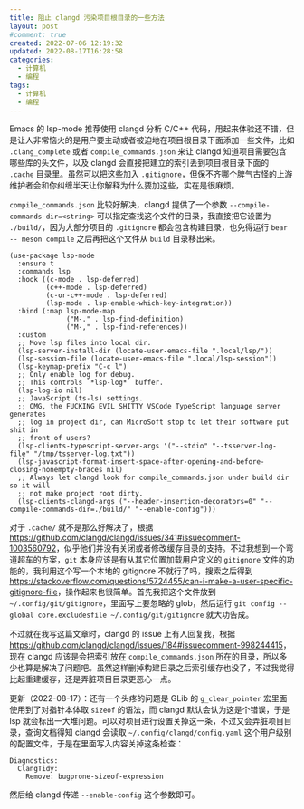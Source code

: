 ```yaml
---
title: 阻止 clangd 污染项目根目录的一些方法
layout: post
#comment: true
created: 2022-07-06 12:19:32
updated: 2022-08-17T16:28:58
categories:
  - 计算机
  - 编程
tags:
  - 计算机
  - 编程
---
```

Emacs 的 lsp-mode 推荐使用 clangd 分析 C/C++ 代码，用起来体验还不错，但是让人非常恼火的是用户要主动或者被迫地在项目根目录下面添加一些文件，比如 `.clang_complete` 或者 `compile_commands.json` 来让 clangd 知道项目需要包含哪些库的头文件，以及 clangd 会直接把建立的索引丢到项目根目录下面的 `.cache` 目录里。虽然可以把这些加入 `.gitignore`，但保不齐哪个脾气古怪的上游维护者会和你纠缠半天让你解释为什么要加这些，实在是很麻烦。

<!--more-->

`compile_commands.json` 比较好解决，clangd 提供了一个参数 `--compile-commands-dir=<string>` 可以指定查找这个文件的目录，我直接把它设置为 `./build/`，因为大部分项目的 `.gitignore` 都会包含构建目录，也免得运行 `bear -- meson compile` 之后再把这个文件从 `build` 目录移出来。

```elisp
(use-package lsp-mode
  :ensure t
  :commands lsp
  :hook ((c-mode . lsp-deferred)
         (c++-mode . lsp-deferred)
         (c-or-c++-mode . lsp-deferred)
         (lsp-mode . lsp-enable-which-key-integration))
  :bind (:map lsp-mode-map
              ("M-." . lsp-find-definition)
              ("M-," . lsp-find-references))
  :custom
  ;; Move lsp files into local dir.
  (lsp-server-install-dir (locate-user-emacs-file ".local/lsp/"))
  (lsp-session-file (locate-user-emacs-file ".local/lsp-session"))
  (lsp-keymap-prefix "C-c l")
  ;; Only enable log for debug.
  ;; This controls `*lsp-log*` buffer.
  (lsp-log-io nil)
  ;; JavaScript (ts-ls) settings.
  ;; OMG, the FUCKING EVIL SHITTY VSCode TypeScript language server generates
  ;; log in project dir, can MicroSoft stop to let their software put shit in
  ;; front of users?
  (lsp-clients-typescript-server-args '("--stdio" "--tsserver-log-file" "/tmp/tsserver-log.txt"))
  (lsp-javascript-format-insert-space-after-opening-and-before-closing-nonempty-braces nil)
  ;; Always let clangd look for compile_commands.json under build dir so it will
  ;; not make project root dirty.
  (lsp-clients-clangd-args ("--header-insertion-decorators=0" "--compile-commands-dir=./build/" "--enable-config")))
```

对于 `.cache/` 就不是那么好解决了，根据 <https://github.com/clangd/clangd/issues/341#issuecomment-1003560792>，似乎他们并没有关闭或者修改缓存目录的支持。不过我想到一个弯道超车的方案，`git` 本身应该是有从其它位置加载用户定义的 `gitignore` 文件的功能的，我利用这个写一个本地的 gitignore 不就行了吗，搜索之后得到 <https://stackoverflow.com/questions/5724455/can-i-make-a-user-specific-gitignore-file>，操作起来也很简单。首先我把这个文件放到 `~/.config/git/gitignore`，里面写上要忽略的 glob，然后运行 `git config --global core.excludesfile ~/.config/git/gitignore` 就大功告成。

不过就在我写这篇文章时，clangd 的 issue 上有人回复我，根据 <https://github.com/clangd/clangd/issues/184#issuecomment-998244415>，现在 clangd 应该是会把索引放在 `compile_commands.json` 所在的目录，所以多少也算是解决了问题吧。虽然这样删掉构建目录之后索引缓存也没了，不过我觉得比起重建缓存，还是弄脏项目目录更恶心一点。

更新（2022-08-17）：还有一个头疼的问题是 GLib 的 `g_clear_pointer` 宏里面使用到了对指针本体取 `sizeof` 的语法，而 clangd 默认会认为这是个错误，于是 lsp 就会标出一大堆问题。可以对项目进行设置关掉这一条，不过又会弄脏项目目录，查询文档得知 clangd 会读取 `~/.config/clangd/config.yaml` 这个用户级别的配置文件，于是在里面写入内容关掉这条检查：

```
Diagnostics:
  ClangTidy:
    Remove: bugprone-sizeof-expression
```

然后给 clangd 传递 `--enable-config` 这个参数即可。
